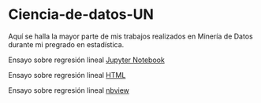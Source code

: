 # Ciencia-de-datos-UN
Aquí se halla la mayor parte de mis trabajos realizados en Minería de Datos durante mi pregrado en estadística. 

Ensayo sobre regresión lineal [Jupyter Notebook](https://github.com/Jefferson443/Ciencia-de-datos-UN/blob/main/Tareas%20UN/Ensayo%20-%20Regresi%C3%B3n%20Lineal.ipynb)

Ensayo sobre regresión lineal [HTML](https://htmlpreview.github.io/?https://github.com/Jefferson443/Ciencia-de-datos-UN/blob/main/Tareas%20UN/Ensayo%20-%20Regresi%C3%B3n%20Lineal.html)

Ensayo sobre regresión lineal [nbview](https://github.com/Jefferson443/Ciencia-de-datos-UN/blob/main/Tareas%20UN/Ensayo%20-%20Regresi%C3%B3n%20Lineal.ipynb)
